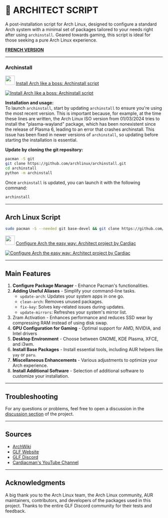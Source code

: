 # 🐧 ARCHITECT SCRIPT

A post-installation script for Arch Linux, designed to configure a standard Arch system with a minimal set of packages tailored to your needs right after using `archinstall`. Geared towards gaming, this script is ideal for those seeking a pure Arch Linux experience.

**[FRENCH VERSION](https://github.com/Gaming-Linux-FR/Architect/blob/main/README.md)**

---

### Archinstall

<img src="https://github.com/Cardiacman13/tuto-archlinux-fr/blob/main/assets/images/LOGO-A1RM4X-2K.png" width="30" height="30"> [ Install Arch like a boss: Archinstall script ](https://youtu.be/56u5tddLxCI?si=0DKyfDp7hQGTfLny)

[![Install Arch like a boss: Archinstall script](https://img.youtube.com/vi/56u5tddLxCI/0.jpg)](https://youtu.be/56u5tddLxCI?si=0DKyfDp7hQGTfLny)

**Installation and usage:**  
To launch `archinstall`, start by updating `archinstall` to ensure you're using the most recent version. This is important because, for example, at the time these lines are written, the Arch Linux ISO version from 01/03/2024 tries to install the "plasma-wayland" package, which has been nonexistent since the release of Plasma 6, leading to an error that crashes archinstall. This issue has been fixed in newer versions of `archinstall`, so updating before starting the installation is essential.

**Update by cloning the git repository:**
```sh
pacman -S git
git clone https://github.com/archlinux/archinstall.git
cd archinstall
python -m archinstall
```

Once `archinstall` is updated, you can launch it with the following command:
```sh
archinstall
```

---

## Arch Linux Script

```bash
sudo pacman -S --needed git base-devel && git clone https://github.com/Cardiacman13/Architect.git ~/Architect && cd ~/Architect && chmod +x ./architect.sh && ./architect.sh
```

<img src="https://github.com/Cardiacman13/tuto-archlinux-fr/blob/main/assets/images/LOGO-A1RM4X-2K.png" width="30" height="30"> [ Configure Arch the easy way: Architect project by Cardiac ](https://youtu.be/0MV3MxmO7ns?si=eOMc-e4wdSwv1Fbb)

[![Configure Arch the easy way: Architect project by Cardiac](https://img.youtube.com/vi/0MV3MxmO7ns/0.jpg)](https://youtu.be/0MV3MxmO7ns?si=eOMc-e4wdSwv1Fbb)

---

## Main Features

1. **Configure Package Manager** - Enhance Pacman's functionalities.
2. **Adding Useful Aliases** - Simplify your command-line tasks.
   - `update-arch`: Updates your system apps in one go.
   - `clean-arch`: Removes unused packages.
   - `fix-key`: Solves key-related issues during updates.
   - `update-mirrors`: Refreshes your system's mirror list.
3. Zram Activation - Enhances performance and reduces SSD wear by compressing RAM instead of using disk swap.
4. **GPU Configuration for Gaming** - Optimal support for AMD, NVIDIA, and Intel drivers
5. **Desktop Environment** - Choose between GNOME, KDE Plasma, XFCE, and i3wm.
6. **Install Base Packages** - Install essential tools, including AUR helpers like `yay` or `paru`.
7. **Miscellaneous Enhancements** - Various adjustments to optimize your Arch experience.
8. **Install Additional Software** - Selection of additional software to customize your installation.

---

## Troubleshooting

For any questions or problems, feel free to open a discussion in the [discussion section](https://github.com/Cardiacman13/Architect/discussions) of the project.

---

## Sources

- [ArchWiki](https://wiki.archlinux.org/)
- [GLF Website](https://www.gaminglinux.fr/)
- [GLF Discord](http://discord.gg/EP3Jm8YMvj)
- [Cardiacman's YouTube Channel](https://www.youtube.com/@Cardiacman)

---

## Acknowledgments

A big thank you to the Arch Linux team, the Arch Linux community, AUR maintainers, contributors, and developers of the packages used in this project. Thanks to the entire GLF Discord community for their tests and feedback.

